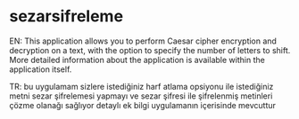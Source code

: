 # sezarsifreleme
EN: This application allows you to perform Caesar cipher encryption and decryption on a text, with the option to specify the number of letters to shift. More detailed information about the application is available within the application itself.


TR: bu uygulamam sizlere istediğiniz harf atlama opsiyonu ile istediğiniz metni sezar şifrelemesi yapmayı ve sezar şifresi ile şifrelenmiş metinleri çözme olanağı sağlıyor detaylı ek bilgi uygulamanın içerisinde mevcuttur
